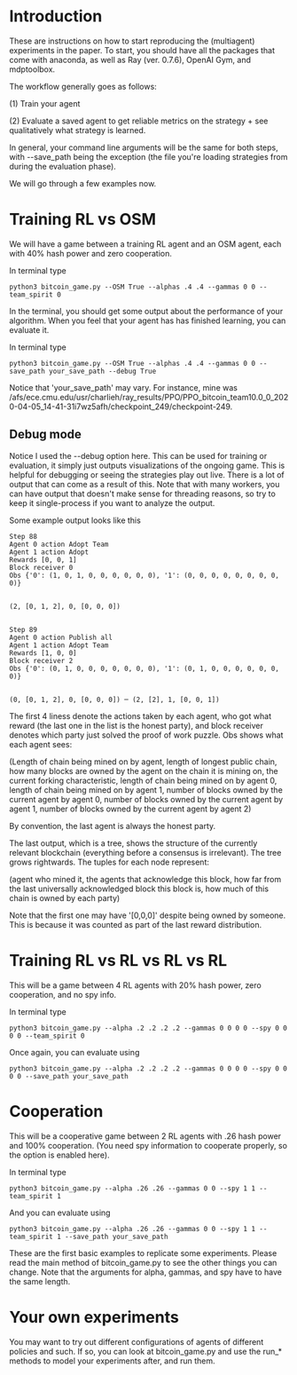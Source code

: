 # Introduction
These are instructions on how to start reproducing the (multiagent) experiments in the paper.
To start, you should have all the packages that come with anaconda, as well as Ray (ver. 0.7.6), OpenAI Gym, and mdptoolbox.  

The workflow generally goes as follows:

(1) Train your agent

(2) Evaluate a saved agent to get reliable metrics on the strategy + see qualitatively what strategy is learned.

In general, your command line arguments will be the same for both steps, with --save_path being the exception (the file you're loading strategies from during the evaluation phase).

We will go through a few examples now.

# Training RL vs OSM

We will have a game between a training RL agent and an OSM agent, each with 40% hash power and zero cooperation.

In terminal type

    python3 bitcoin_game.py --OSM True --alphas .4 .4 --gammas 0 0 --team_spirit 0 

In the terminal, you should get some output about the performance of your algorithm.  When you feel that your agent has has finished learning, you can evaluate it.

In terminal type

    python3 bitcoin_game.py --OSM True --alphas .4 .4 --gammas 0 0 --save_path your_save_path --debug True

Notice that 'your_save_path' may vary.  For instance, mine was /afs/ece.cmu.edu/usr/charlieh/ray_results/PPO/PPO_bitcoin_team10.0_0_2020-04-05_14-41-31i7wz5afh/checkpoint_249/checkpoint-249.  

## Debug mode
Notice I used the --debug option here.  This can be used for training or evaluation, it simply just outputs visualizations of the ongoing game.  This is helpful for debugging or seeing the strategies play out live.  There is a lot of output that can come as a result of this.  Note that with many workers, you can have output that doesn't make sense for threading reasons, so try to keep it single-process if you want to analyze the output.

Some example output looks like this 

    Step 88
    Agent 0 action Adopt Team
    Agent 1 action Adopt
    Rewards [0, 0, 1]
    Block receiver 0
    Obs {'0': (1, 0, 1, 0, 0, 0, 0, 0, 0), '1': (0, 0, 0, 0, 0, 0, 0, 0, 0)}


    (2, [0, 1, 2], 0, [0, 0, 0]) 


    Step 89
    Agent 0 action Publish all
    Agent 1 action Adopt Team
    Rewards [1, 0, 0]
    Block receiver 2
    Obs {'0': (0, 1, 0, 0, 0, 0, 0, 0, 0), '1': (0, 1, 0, 0, 0, 0, 0, 0, 0)}


    (0, [0, 1, 2], 0, [0, 0, 0]) ─ (2, [2], 1, [0, 0, 1]) 

The first 4 liness denote the actions taken by each agent, who got what reward (the last one in the list is the honest party), and block receiver denotes which party just solved the proof of work puzzle.  Obs shows what each agent sees:

(Length of chain being mined on by agent, length of longest public chain, how many blocks are owned by the agent on the chain it is mining on, the current forking characteristic, length of chain being mined on by agent 0, length of chain being mined on by agent 1, number of blocks owned by the current agent by agent 0, number of blocks owned by the current agent by agent 1, number of blocks owned by the current agent by agent 2)

By convention, the last agent is always the honest party.

The last output, which is a tree, shows the structure of the currently relevant blockchain (everything before a consensus is irrelevant).  The tree grows rightwards.  The tuples for each node represent:

(agent who mined it, the agents that acknowledge this block, how far from the last universally acknowledged block this block is, how much of this chain is owned by each party)

Note that the first one may have '[0,0,0]' despite being owned by someone.  This is because it was counted as part of the last reward distribution.


# Training RL vs RL vs RL vs RL

This will be a game between 4 RL agents with 20% hash power, zero cooperation, and no spy info.

In terminal type

    python3 bitcoin_game.py --alpha .2 .2 .2 .2 --gammas 0 0 0 0 --spy 0 0 0 0 --team_spirit 0

Once again, you can evaluate using

    python3 bitcoin_game.py --alpha .2 .2 .2 .2 --gammas 0 0 0 0 --spy 0 0 0 0 --save_path your_save_path

# Cooperation

This will be a cooperative game between 2 RL agents with .26 hash power and 100% cooperation.  (You need spy information to cooperate properly, so the option is enabled here).

In terminal type 

    python3 bitcoin_game.py --alpha .26 .26 --gammas 0 0 --spy 1 1 --team_spirit 1

And you can evaluate using

    python3 bitcoin_game.py --alpha .26 .26 --gammas 0 0 --spy 1 1 --team_spirit 1 --save_path your_save_path


These are the first basic examples to replicate some experiments.  Please read the main method of bitcoin_game.py to see the other things you can change.  Note that the arguments for alpha, gammas, and spy have to have the same length.  

# Your own experiments

You may want to try out different configurations of agents of different policies and such.  If so, you can look at bitcoin_game.py and use the run_* methods to model your experiments after, and run them.  